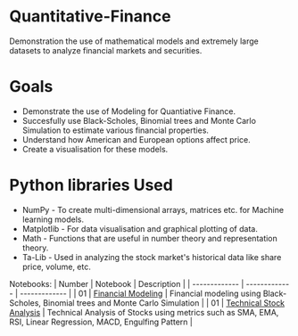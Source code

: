 # Quantitative-Finance
Demonstration the use of mathematical models and extremely large datasets to analyze financial markets and securities.

# Goals
* Demonstrate the use of Modeling for Quantiative Finance.
* Succesfully use Black-Scholes, Binomial trees and Monte Carlo Simulation to estimate various financial properties.
* Understand how American and European options affect price.
* Create a visualisation for these models.

# Python libraries Used
* NumPy - To create multi-dimensional arrays, matrices etc. for Machine learning models.
* Matplotlib - For data visualisation and graphical plotting of data.
* Math - Functions that are useful in number theory and representation theory.
* Ta-Lib -  Used in analyzing the stock market's historical data like share price, volume, etc.


Notebooks:
| Number | Notebook | Description |
| ------------- | ------------- | ------------- |
| 01 | [Financial Modeling](https://github.com/sayeddotexe/Financial-Modeling/blob/main/Financial%20Modeling.ipynb) | Financial modeling using Black-Scholes, Binomial trees and Monte Carlo Simulation |
| 01 | [Technical Stock Analysis](https://github.com/sayeddotexe/Financial-Modeling/blob/main/Technical%20Stock%20Analysis.ipynb) | Technical Analysis of Stocks using metrics such as SMA, EMA, RSI, Linear Regression, MACD, Engulfing Pattern |
